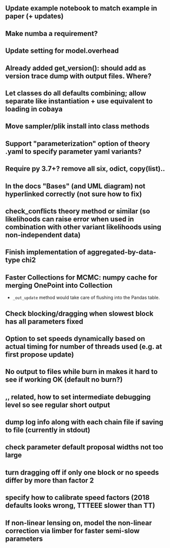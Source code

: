 ## Update example notebook to match example in paper (+ updates)
## Make numba a requirement?
## Update setting for model.overhead
## Already added get_version(): should add as version trace dump with output files. Where?
## Let classes do all defaults combining; allow separate like instantiation + use equivalent to loading in cobaya
## Move sampler/plik install into class methods
## Support "parameterization" option of theory .yaml to specify parameter yaml variants?
## Require py 3.7+? remove all six, odict, copy(list)..
## In the docs "Bases" (and UML diagram) not hyperlinked correctly (not sure how to fix)
## check_conflicts theory method or similar (so likelihoods can raise error when used in combination with other variant likelihoods using non-independent data)
## Finish implementation of aggregated-by-data-type chi2
## Faster Collections for MCMC: numpy cache for merging OnePoint into Collection
- `_out_update` method would take care of flushing into the Pandas table.
## Check blocking/dragging when slowest block has all parameters fixed
## Option to set speeds dynamically based on actual timing for number of threads used (e.g. at first propose update)
## No output to files while burn in makes it hard to see if working OK (default no burn?)
## ,, related, how to set intermediate debugging level so see regular short output
## dump log info along with each chain file if saving to file (currently in stdout)
## check parameter default proposal widths not too large
## turn dragging off if only one block or no speeds differ by more than factor 2
## specify how to calibrate speed factors (2018 defaults looks wrong, TTTEEE slower than TT)
## If non-linear lensing on, model the non-linear correction via limber for faster semi-slow parameters